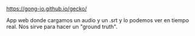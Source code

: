 https://gong-io.github.io/gecko/

App web donde cargamos un audio y un .srt y lo podemos ver en tiempo real.
Nos sirve para hacer un "ground truth".
